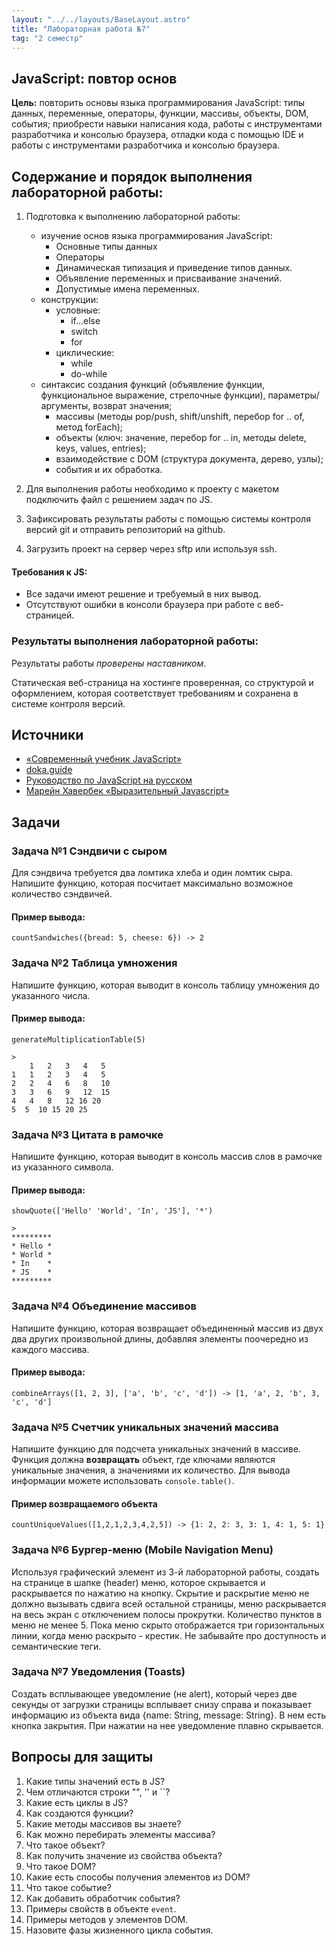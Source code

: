 ```yaml
---
layout: "../../layouts/BaseLayout.astro"
title: "Лабораторная работа №7"
tag: "2 семестр"
---
```


## JavaScript: повтор основ

**Цель:** повторить основы языка программирования JavaScript: типы данных, переменные, операторы, функции, массивы, объекты, DOM, события; приобрести навыки написания кода, работы с инструментами разработчика и консолью браузера, отладки кода с помощью IDE и работы с инструментами разработчика и консолью браузера.

## Содержание и порядок выполнения лабораторной работы:

1. Подготовка к выполнению лабораторной работы:

   - изучение основ языка программирования JavaScript:
     - Основные типы данных
     - Операторы
     - Динамическая типизация и приведение типов данных.
     - Объявление переменных и присваивание значений.
     - Допустимые имена переменных.
   - конструкции:
     - условные:
       - if...else
       - switch
       - for
     - циклические:
       - while
       - do-while
   - синтаксис создания функций (объявление функции, функциональное выражение, стрелочные функции), параметры/аргументы, возврат значения;
     - массивы (методы pop/push, shift/unshift, перебор for .. of, метод forEach);
     - объекты (ключ: значение, перебор for .. in, методы delete, keys, values, entries);
     - взаимодействие с DOM (структура документа, дерево, узлы);
     - события и их обработка.

1. Для выполнения работы необходимо к проекту с макетом подключить файл с решением задач по JS.
1. Зафиксировать результаты работы с помощью системы контроля версий git и отправить репозиторий на github.
1. Загрузить проект на сервер через sftp или используя ssh.

#### Требования к JS:

- Все задачи имеют решение и требуемый в них вывод.
- Отсутствуют ошибки в консоли браузера при работе с веб-страницей.

### Результаты выполнения лабораторной работы:

Результаты работы _проверены наставником_.

Статическая веб-страница на хостинге проверенная, со структурой и оформлением, которая соответствует требованиям и сохранена в системе контроля версий.

## Источники

- [«Современный учебник JavaScript»](https://learn.javascript.ru/)
- [doka.guide](https://doka.guide/js/)
- [Руководство по JavaScript на русском](https://developer.mozilla.org/ru/docs/Web/JavaScript)
- [Марейн Хавербек «Выразительный Javascript»](https://eloquent-javascript.karmazzin.ru/)

## Задачи

### Задача №1 Сэндвичи с сыром

Для сэндвича требуется два ломтика хлеба и один ломтик сыра. Напишите функцию, которая посчитает максимально возможное количество сэндвичей.

#### Пример вывода:

```
countSandwiches({bread: 5, cheese: 6}) -> 2
```

### Задача №2 Таблица умножения

Напишите функцию, которая выводит в консоль таблицу умножения до указанного числа.

#### Пример вывода:

```
generateMultiplicationTable(5)

>
	1	2	3	4	5
1	1	2	3	4	5
2	2	4	6	8	10
3	3	6	9	12	15
4	4	8	12 16 20
5  5  10 15 20 25
```

### Задача №3 Цитата в рамочке

Напишите функцию, которая выводит в консоль массив слов в рамочке из указанного символа.

#### Пример вывода:

```
showQuote(['Hello' 'World', 'In', 'JS'], '*')

>
*********
* Hello *
* World *
* In    *
* JS    *
*********
```

### Задача №4 Объединение массивов

Напишите функцию, которая возвращает объединенный массив из двух два других произвольной длины, добавляя элементы поочередно из каждого массива.

#### Пример вывода:

```
combineArrays([1, 2, 3], ['a', 'b', 'c', 'd']) -> [1, 'a', 2, 'b', 3, 'c', 'd']
```

### Задача №5 Счетчик уникальных значений массива

Напишите функцию для подсчета уникальных значений в массиве. Функция должна **возвращать** объект, где ключами являются уникальные значения, а значениями их количество. Для вывода информации можете использовать `console.table()`.

#### Пример возвращаемого объекта

```
countUniqueValues([1,2,1,2,3,4,2,5]) -> {1: 2, 2: 3, 3: 1, 4: 1, 5: 1}
```

### Задача №6 Бургер-меню (Mobile Navigation Menu)

Используя графический элемент из 3-й лабораторной работы, создать на странице в шапке (header) меню, которое скрывается и раскрывается по нажатию на кнопку. Скрытие и раскрытие меню не должно вызывать сдвига всей остальной страницы, меню раскрывается на весь экран с отключением полосы прокрутки. Количество пунктов в меню не менее 5. Пока меню скрыто отображается три горизонтальных линии, когда меню раскрыто - крестик. Не забывайте про доступность и семантические теги.

### Задача №7 Уведомления (Toasts)

Создать всплывающее уведомление (не alert), который через две секунды от загрузки страницы всплывает снизу справа и показывает информацию из объекта вида {name: String, message: String}. В нем есть кнопка закрытия. При нажатии на нее уведомление плавно скрывается.

## Вопросы для защиты

1. Какие типы значений есть в JS?
1. Чем отличаются строки "", '' и ``?
1. Какие есть циклы в JS?
1. Как создаются функции?
1. Какие методы массивов вы знаете?
1. Как можно перебирать элементы массива?
1. Что такое объект?
1. Как получить значение из свойства объекта?
1. Что такое DOM?
1. Какие есть способы получения элементов из DOM?
1. Что такое событие?
1. Как добавить обработчик события?
1. Примеры свойств в объекте `event`.
1. Примеры методов у элементов DOM.
1. Назовите фазы жизненного цикла события.
